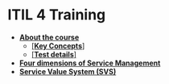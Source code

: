 # ITIL 4 Training

- [**About the course**](./01.%20About)  
    - [[**Key Concepts**]](./01.%20About/Key%20concepts.md)
    - [[**Test details**]](./01.%20About/Test.md)   
- [**Four dimensions of Service Management**](./02.%20The%Four%20Dimensions%20of%20Service%20Mangement%20)
- [**Service Value System (SVS)**](./03.%20Service%20Value%20System)
